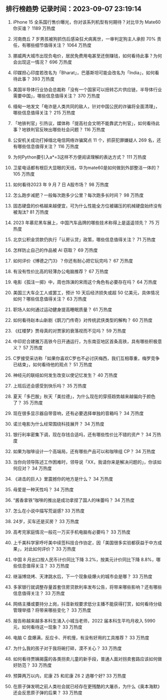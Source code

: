 
## 排行榜趋势 记录时间：2023-09-07 23:19:14
  
  1. iPhone 15 全系国行售价曝光，你对该系列机型有何期待？对比华为 Mate60 你买谁？ 1189 万热度
    
  2. 河南商丘 7 岁男孩被狗抓伤后感染狂犬病离世，一审判定狗主人承担 70% 责任，有哪些细节值得关注？ 1064 万热度
    
  3. 挪威两大城市出现负电价，居民免费用电甚至还倒赚钱，如何看待此事？为何会出现这一情况？ 696 万热度
    
  4. 印媒担心印度若改名为「Bharat」，巴基斯坦可能会改名为「India」，如何看待此事？ 393 万热度
    
  5. 美国半导体行业协会总裁称「没有一个国家可以扭转芯片供应链，半导体行业需要中国」，哪些信息值得关注？ 370 万热度
    
  6. 缅甸一地发文「电诈是人类共同的敌人，针对中国公民的诈骗将全面清理」，哪些信息值得关注？ 215 万热度
    
  7. 「地铁判官」引热议，媒体称「提高社会文明不能靠武力判官」，如何看待此事？地铁判官反映出哪些社会问题？ 116 万热度
    
  8. 公安机关成功打掉缅北电信网络诈骗窝点 11 个，抓获犯罪嫌疑人 269 名，还有哪些信息值得关注？ 116 万热度
    
  9. 为何Python要引入a*=3这样不方便阅读理解的表达方式？ 111 万热度
    
  10. 卫星电话都有根巨大显眼的天线，华为mate60是如何做到外部整洁一体的？ 105 万热度
    
  11. 如何看待2023 年 9 月 7 日 A股市场？ 98 万热度
    
  12. 怎么跑步减肥？一般每次跑多少公里？每次跑多长时间？ 98 万热度
    
  13. 固态硬盘的价格越来越便宜，可为什么性能全方位被碾压的机械硬盘始终没有被淘汰? 81 万热度
    
  14. 2023 年慕尼黑车展上，中国汽车品牌的哪些技术称得上是遥遥领先？ 75 万热度
    
  15. 北京公积金贷款仍执行「认房认贷」政策，哪些信息值得关注？ 71 万热度
    
  16. 怎样防止自己的作品被 AI 窃取？ 69 万热度
    
  17. 如何评价《博德之门3》？你还有耐心把它玩完吗？ 67 万热度
    
  18. 有没有性价比高的轻薄办公电脑推荐？ 67 万热度
    
  19. 电影《孤注一掷》中，周也饰演的宋雨这个角色有必要存在吗？ 64 万热度
    
  20. 美国三大车企工人或罢工，预计 10 天后经济损失或超 50 亿美元，具体情况如何？哪些信息值得关注？ 63 万热度
    
  21. 职场人如何通过运动健身提高睡眠质量？ 61 万热度
    
  22. 如何看待赵本山新剧《鹊刀门传奇》对传统武侠类型的解构？ 60 万热度
    
  23. 《红楼梦》贾母真的对贾家的衰落视而不见吗？ 59 万热度
    
  24. 中印尼合建雅万高铁今日开通运行，为东南亚地区首条高铁，具有哪些积极意义？ 57 万热度
    
  25. C罗接受采访称「如果你喜欢C罗也不必讨厌梅西，我们互相尊重，梅罗竞争已结束」，如何看待他的观点？ 51 万热度
    
  26. 神经元的联结如何发生改变以使记忆发生？ 40 万热度
    
  27. 上班后还会感受到快乐吗？ 35 万热度
    
  28. 夏天「多巴胺」秋天「美拉德」，为什么现在的穿搭趋势越来越偏向于颜色了？ 35 万热度
    
  29. 现在很多显示器自带音响，还有必要选择单独的音箱吗？ 34 万热度
    
  30. 诺兰电影为什么经常围绕科技展开？ 34 万热度
    
  31. 银行利率密集下调，现在存钱合适吗，还有哪些性价比不错的资产？ 34 万热度
    
  32. 如果为咖啡设计一个高端局，还有哪些产品可以和咖啡组 CP？ 34 万热度
    
  33. 当你向领导陈述工作困难时，领导说「XX，我请你来是解决问题的」，你该如何应对？ 34 万热度
    
  34. 《进击的巨人》里震撼你的地方是什么？ 34 万热度
    
  35. 母爱是一种天性吗？ 34 万热度
    
  36. “酱香拿铁”咖啡的推出是成功拿捏了国人的味蕾吗？ 34 万热度
    
  37. 怎么在小说中描写荒诞感? 33 万热度
    
  38. 24岁，买车还是买房？ 33 万热度
    
  39. 高考完家庭情况一般花一万买手机电脑有必要吗？ 33 万热度
    
  40. 上千美科学家呼吁美中续签科技合作协定，因「美国很多实验都获益于中方成果」，对此如何评价？ 33 万热度
    
  41. 中国 8 月出口按人民币计价同比下降 3.2%，按美元计价同比下降 8.8%，哪些信息值得关注？ 33 万热度
    
  42. 继淄博烧烤、天津跳水后，下一个现象级爆火的城市会是哪？ 33 万热度
    
  43. 多家银行就调整存量首套住房贷款利率发布公告，将带来哪些影响？还有哪些信息值得关注？ 33 万热度
    
  44. 网络主播或要持分上岗，抖音新规要求低分主播不能获得打赏，如何看待分级管理举措？将带来哪些变化？ 33 万热度
    
  45. 报告称越来越多本科生涌入小城当老师，2022 届本科生平均月收入 5990 元，如何看待这一现象？ 33 万热度
    
  46. 电脑 C 盘爆满，反应卡、开机慢，有没有好用的工具推荐？ 33 万热度
    
  47. 为什么我的孩子对于我将碗打碎，漠不关心？ 33 万热度
    
  48. 如何看待贾姨揭露的各类拐卖儿童的新手段，普通人面对拐卖套路应该如何做好防范？ 33 万热度
    
  49. 预算两万以内，尼康 Z5 和尼康 Z6 2 选哪个好? 33 万热度
    
  50. 在原子弹发明之前人类社会就已经存在更残酷的大屠杀，为什么《奥本海默》还会反思原子弹的后果？ 33 万热度
    